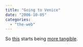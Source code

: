 ```yaml
---
title: "Going to Venice"
date: "2006-10-05"
categories: 
  - "the-web"
---
```


So [this](http://theveniceproject.com/) starts being [more tangible](http://www.theregister.co.uk/2006/10/04/venice_project/).
